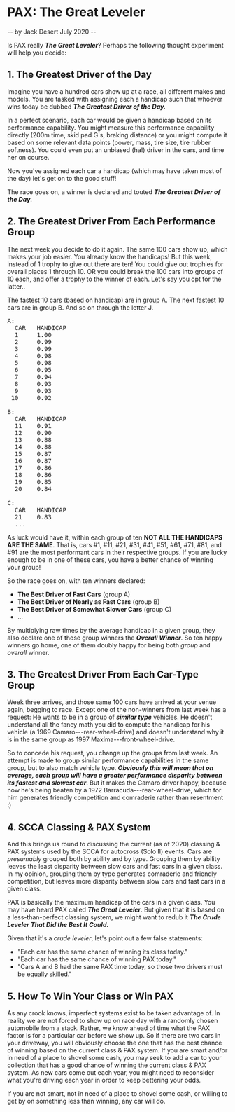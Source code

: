 # PAX: The Great Leveler

-- by Jack Desert July 2020 --

Is PAX really ***The Great Leveler***? Perhaps the following
thought experiment will help you decide:


## 1. The Greatest Driver of the Day

Imagine you have a hundred cars show up at a race, all
different makes and models. You are tasked with assigning
each a handicap such that whoever wins today be dubbed ***The
Greatest Driver of the Day.***

In a perfect scenario, each car would be given a handicap
based on its performance capability. You might measure this
performance capability directly (200m time, skid pad G's,
braking distance) or you might compute it based on some
relevant data points (power, mass, tire size, tire rubber
softness). You could even put an unbiased (ha!) driver in
the cars, and time her on course.

Now you've assigned each car a handicap (which may have
taken most of the day) let's get on to the good stuff!

The race goes on, a winner is declared and touted ***The
Greatest Driver of the Day***.

## 2. The Greatest Driver From Each Performance Group

The next week you decide to do it again. The same 100 cars
show up, which makes your job easier. You already know the
handicaps! But this week, instead of 1 trophy to give out
there are ten! You could give out trophies for overall
places 1 through 10. OR you could break the 100 cars into
groups of 10 each, and offer a trophy to the winner of each.
Let's say you opt for the latter..

The fastest 10 cars (based on handicap) are in group A. The
next fastest 10 cars are in group B. And so on through the
letter J.

<pre>
A:
  CAR   HANDICAP
  1     1.00
  2     0.99
  3     0.99
  4     0.98
  5     0.98
  6     0.95
  7     0.94
  8     0.93
  9     0.93
 10     0.92

B:
  CAR   HANDICAP
  11    0.91
  12    0.90
  13    0.88
  14    0.88
  15    0.87
  16    0.87
  17    0.86
  18    0.86
  19    0.85
  20    0.84

C:
  CAR   HANDICAP
  21    0.83
  ...
</pre>


As luck would have it, within each group of ten **NOT ALL THE
HANDICAPS ARE THE SAME**. That is, cars #1, #11, #21, #31, #41,
 #51, #61, #71, #81, and #91 are the most performant cars in
their respective groups. If you are lucky enough to be in
one of these cars, you have a better chance of winning your
group!

So the race goes on, with ten winners declared:

- **The Best Driver of Fast Cars** (group A)
- **The Best Driver of Nearly as Fast Cars** (group B)
- **The Best Driver of Somewhat Slower Cars** (group C)
- ...


By multiplying raw times by the average handicap in a given
group, they also declare one of those group winners the
***Overall Winner***. So ten happy winners go home, one of them
doubly happy for being both *group* and *overall* winner.


## 3. The Greatest Driver From Each Car-Type Group

Week three arrives, and those same 100 cars have arrived at
your venue again, begging to race. Except one of the
non-winners from last week has a request: He wants to be in
a group of ***similar type*** vehicles. He doesn't understand
all the fancy math you did to compute the handicap for his
vehicle (a 1969 Camaro---rear-wheel-drive) and doesn't
understand why it is in the same group as 1997
Maxima---front-wheel-drive.


So to concede his request, you change up the groups from
last week. An attempt is made to group similar performance
capabilities in the same group, but to also match vehicle
type. ***Obviously this will mean that on average, each group
will have a greater performance disparity between its
fastest and slowest car***. But it makes the Camaro driver
happy, because now he's being beaten by a 1972
Barracuda---rear-wheel-drive, which for him generates
friendly competition and comraderie rather than resentment :)


## 4. SCCA Classing & PAX System

And this brings us round to discussing the current (as of 2020)
classing & PAX systems used by the SCCA for autocross (Solo
II) events. Cars are *presumably* grouped both by ability
and by type. Grouping them by ability leaves the least
disparity between slow cars and fast cars in a given class.
In my opinion, grouping them by type generates comraderie
and friendly competition, but leaves more disparity between
slow cars and fast cars in a given class.

PAX is basically the maximum handicap of the cars in a given
class. You may have heard PAX called ***The Great Leveler***.
But given that it is based on a less-than-perfect classing
system, we might want to redub it ***The Crude Leveler That
Did the Best It Could.***

Given that it's a *crude leveler*, let's point out a few false
statements:

-  "Each car has the same chance of winning its class today."
-  "Each car has the same chance of winning PAX today."
-  "Cars A and B had the same PAX time today, so those two
   drivers must be equally skilled."

## 5. How To Win Your Class or Win PAX

As any crook knows, imperfect systems exist to be taken
advantage of. In reality we are not forced to show up on
race day with a randomly chosen automobile from a stack.
Rather, we know ahead of time what the PAX factor
is for a particular car before we show up. So if
there are two cars in your driveway, you will obviously
choose the one that has the best chance of winning based on
the current class & PAX system. If you are smart and/or in
need of a place to shovel some cash, you may seek to add a
car to your collection that has a good chance of winning the
current class & PAX system. As new cars come out each
year, you might need to reconsider what you're driving each
year in order to keep bettering your odds.

If you are not smart, not in need of a place to shovel some
cash, or willing to get by on something less than winning,
any car will do.


